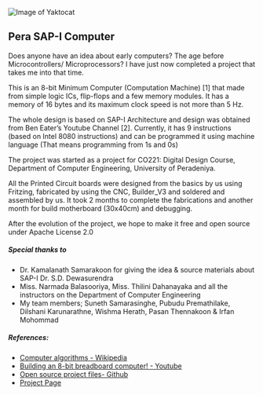 ![Image of Yaktocat](https://1.bp.blogspot.com/-wlf3opQ-T7g/W4UO79jsjsI/AAAAAAAAIf4/qmJrTzmcO10yLtSKwhvSAPlt4lPDonf8ACLcBGAs/s640/cover.jpg)

## Pera SAP-I Computer

Does anyone have an idea about early computers? The age before Microcontrollers/ Microprocessors? I have just now completed a project that takes me into that time. 

This is an 8-bit Minimum Computer (Computation Machine) [1] that made from simple logic ICs, flip-flops and a few memory modules. It has a memory of 16 bytes and its maximum clock speed is not more than 5 Hz.

The whole design is based on SAP-I Architecture and design was obtained from Ben Eater’s Youtube Channel [2]. Currently, it has 9 instructions (based on Intel 8080 instructions) and can be programmed it using machine language (That means programming from 1s and 0s)

The project was started as a project for CO221: Digital Design Course, Department of Computer Engineering, University of Peradeniya.

All the Printed Circuit boards were designed from the basics by us using Fritzing, fabricated by using the CNC, Builder_V3 and soldered and assembled by us. It took 2 months to complete the fabrications and another month for build motherboard (30x40cm) and debugging.

After the evolution of the project, we hope to make it free and open source under Apache License 2.0

##### Special thanks to
- Dr. Kamalanath Samarakoon for giving the idea & source materials about SAP-I
Dr. S.D. Dewasurendra
- Miss. Narmada Balasooriya, Miss. Thilini Dahanayaka and all the instructors on the Department of Computer Engineering
- My team members; Suneth Samarasinghe, Pubudu Premathilake, Dilshani Karunarathne, Wishma Herath, Pasan Thennakoon & Irfan Mohommad

##### References:
- [Computer algorithms - Wikipedia ](https://en.wikipedia.org/wiki/Algorithm#Computer_algorithms)
- [Building an 8-bit breadboard computer! - Youtube](https://www.youtube.com/playlist?list=PLowKtXNTBypGqImE405J2565dvjafglHU)
- [Open source project files- Github](https://github.com/NuwanJ/peraSAP-I)
 - [Project Page](http://nuwanjaliyagoda.esy.es/projects/8bit-computer) 

